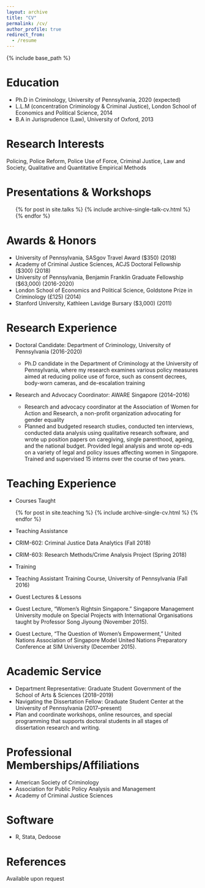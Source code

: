 ```yaml
---
layout: archive
title: "CV"
permalink: /cv/
author_profile: true
redirect_from:
  - /resume
---
```


{% include base_path %}

Education
======
* Ph.D in Criminology, University of Pennsylvania, 2020 (expected) 
* L.L.M (concentration Criminology & Criminal Justice), London School of Economics and Political Science, 2014 
* B.A in Jurisprudence (Law), University of Oxford, 2013 

Research Interests
======
Policing, Police Reform, Police Use of Force, Criminal Justice, Law and Society, Qualitative and Quantitative Empirical Methods

Presentations & Workshops
======
  <ul>{% for post in site.talks %}
    {% include archive-single-talk-cv.html %}
  {% endfor %}</ul>
 
Awards & Honors
======
* University of Pennsylvania, SASgov Travel Award ($350) (2018)
* Academy of Criminal Justice Sciences, ACJS Doctoral Fellowship ($300) (2018)
* University of Pennsylvania, Benjamin Franklin Graduate Fellowship ($63,000) (2016-2020)
* London School of Economics and Political Science, Goldstone Prize in Criminology (£125) (2014)
* Stanford University, Kathleen Lavidge Bursary ($3,000) (2011)

 Research Experience
======
* Doctoral Candidate: Department of Criminology, University of Pennsylvania (2016-2020)
  * Ph.D candidate  in  the  Department  of  Criminology  at  the  University  of  Pennsylvania,  where  my  research  examines  various  policy  measures  aimed  at  reducing  police  use  of  force,  such  as  consent  decrees,  body-worn  cameras,  and  de-escalation  training 

* Research  and  Advocacy  Coordinator: AWARE Singapore (2014–2016) 
  * Research  and  advocacy  coordinator  at  the  Association  of  Women  for  Action  and  Research,  a  non-profit  organization  advocating  for  gender  equality
  * Planned  and  budgeted  research  studies,  conducted  ten  interviews,  conducted  data  analysis  using  qualitative  research  software,  and  wrote  up  position  papers  on  caregiving,  single  parenthood,  ageing,  and  the  national  budget.  Provided  legal  analysis  and  wrote  op-eds  on  a  variety  of  legal  and  policy  issues  affecting  women  in  Singapore.  Trained  and  supervised  15  interns  over  the  course  of  two  years.  


Teaching Experience
======
* Courses Taught
 <ul>{% for post in site.teaching %}
    {% include archive-single-cv.html %}
  {% endfor %}</ul>
  
* Teaching Assistance
 * CRIM-602:  Criminal  Justice  Data  Analytics  (Fall  2018)
 * CRIM-603:  Research  Methods/Crime  Analysis  Project  (Spring  2018)
 
* Training
 * Teaching  Assistant  Training  Course,  University  of  Pennsylvania  (Fall  2016)
 
* Guest  Lectures  &  Lessons  
 * Guest  Lecture,  “Women’s  Rightsin  Singapore.”  Singapore  Management  University  module  on  Special  Projects  with  International  Organisations  taught  by  Professor  Song  Jiyoung  (November  2015).
 * Guest  Lecture,  “The  Question  of  Women’s  Empowerment,”  United  Nations  Association  of  Singapore  Model  United  Nations  Preparatory  Conference  at  SIM  University (December  2015). 
 
 
Academic Service 
======
* Department  Representative:  Graduate  Student  Government  of  the  School  of  Arts  &  Sciences  (2018–2019)  
* Navigating  the  Dissertation  Fellow:  Graduate  Student  Center at  the  University  of  Pennsylvania  (2017–present)
 * Plan  and  coordinate  workshops,  online  resources,  and  special  programming  that  supports  doctoral  students  in  all  stages  of  dissertation  research  and  writing.


Professional Memberships/Affiliations
======
* American Society of Criminology
* Association for Public Policy Analysis and Management
* Academy of Criminal Justice Sciences 


Software
======
* R, Stata, Dedoose


References
======
Available upon request

  

  

